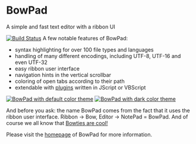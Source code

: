 # BowPad
A simple and fast text editor with a ribbon UI

[![Build Status](https://dev.azure.com/tortoisesvn/tortoisesvnGitHub/_apis/build/status/stefankueng.BowPad?branchName=master)](https://dev.azure.com/tortoisesvn/tortoisesvnGitHub/_build/latest?definitionId=5&branchName=master)
A few notable features of BowPad:

- syntax highlighting for over 100 file types and languages
- handling of many different encodings, including UTF-8, UTF-16 and even UTF-32
- easy ribbon user interface
- navigation hints in the vertical scrollbar
- coloring of open tabs according to their path
- extendable with [plugins](https://tools.stefankueng.com/BowPad_plugins.html) written in JScript or VBScript

[![BowPad with default color theme](https://github.com/stefankueng/tools/raw/master/www/source/img/bowpad/BowPadDefaultTheme-small.png)](https://github.com/stefankueng/tools/raw/master/www/source/img/bowpad/BowPadDefaultTheme.png)
[![BowPad with dark color theme](https://github.com/stefankueng/tools/raw/master/www/source/img/bowpad/BowPadDarkTheme-small.png)](https://github.com/stefankueng/tools/raw/master/www/source/img/bowpad/BowPadDarkTheme.png)

And before you ask: the name BowPad comes from the fact that it uses the ribbon user interface.
Ribbon → Bow, Editor → NotePad = BowPad.
And of course we all know that [Bowties are cool!](https://www.doctorwho.tv/)

Please visit the [homepage](https://tools.stefankueng.com/BowPad.html) of BowPad for more information.
